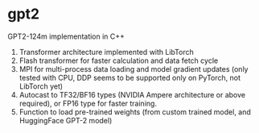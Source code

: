 # gpt2
GPT2-124m implementation in C++

1. Transformer architecture implemented with LibTorch
2. Flash transformer for faster calculation and data fetch cycle
3. MPI for multi-process data loading and model gradient updates (only tested with CPU, DDP seems to be supported only on PyTorch, not LibTorch yet)
4. Autocast to TF32/BF16 types (NVIDIA Ampere architecture or above required), or FP16 type for faster training.
5. Function to load pre-trained weights (from custom trained model, and HuggingFace GPT-2 model)
